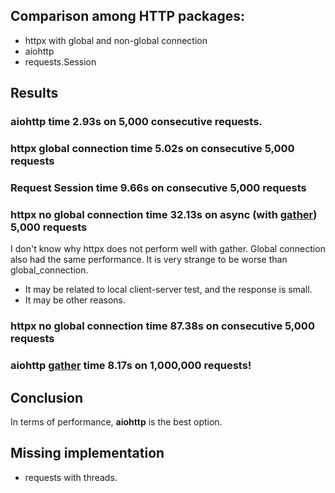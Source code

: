 ## Comparison among HTTP packages:
* httpx with global and non-global connection
* aiohttp
* requests.Session

## Results

### aiohttp time 2.93s on 5,000 consecutive requests.

### httpx global connection time 5.02s on consecutive 5,000 requests

### Request Session time 9.66s on consecutive 5,000 requests

### httpx no global connection time 32.13s on async (with [gather](https://docs.python.org/3/library/asyncio-task.html#asyncio.gather)) 5,000 requests
I don't know why httpx does not perform well with gather. Global connection also had the same
performance. It is very strange to be worse than global_connection.

* It may be related to local client-server test, and the response is small.
* It may be other reasons.

### httpx no global connection time 87.38s on consecutive 5,000 requests

### aiohttp [gather](https://docs.python.org/3/library/asyncio-task.html#asyncio.gather) time 8.17s on 1,000,000 requests!

## Conclusion

In terms of performance, **aiohttp** is the best option.

## Missing implementation

* requests with threads.
